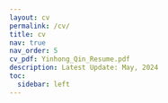 ```yaml
---
layout: cv
permalink: /cv/
title: cv
nav: true
nav_order: 5
cv_pdf: Yinhong_Qin_Resume.pdf
description: Latest Update: May, 2024
toc:
  sidebar: left
---
```

